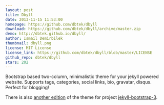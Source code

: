 ```yaml
---
layout: post
title: Dbyll
date: 2013-11-15 11:53:00
homepage: https://github.com/dbtek/dbyll
download: https://github.com/dbtek/dbyll/archive/master.zip
demo: http://dbtek.github.io/dbyll/
author: Ismail Demirbilek
thumbnail: dbyll.png
license: MIT License
license_link: https://github.com/dbtek/dbyll/blob/master/LICENSE
github_repo: dbtek/dbyll
stars: 202
---
```


Bootstrap based two-column, minimalistic theme for your jekyll powered
website. Supports tags, categories, social links, bio, gravatar,
disqus. Perfect for blogging!

There is also [another edition](https://github.com/jekyll-bs3/dbyll) of
the theme for project
[jekyll-bootstrap-3](https://github.com/dbtek/jekyll-bootstrap-3).
